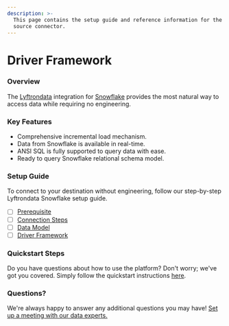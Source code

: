 ```yaml
---
description: >-
  This page contains the setup guide and reference information for the Snowflake
  source connector.
---
```


# Driver Framework

### Overview

The [Lyftrondata](https://www.lyftrondata.com/) integration for [Snowflake](https://www.lyftrondata.com/integration/data-warehouse/snowflake/) provides the most natural way to access data while requiring no engineering.

### Key Features

* Comprehensive incremental load mechanism.
* Data from Snowflake is available in real-time.
* ANSI SQL is fully supported to query data with ease.
* Ready to query Snowflake relational schema model.

### Setup Guide

To connect to your destination without engineering, follow our step-by-step Lyftrondata Snowflake setup guide.

* [ ] [Prerequisite](../prerequisite.md)
* [ ] [Connection Steps](../connection-steps.md)
* [ ] [Data Model](../data-model/erd.md)
* [ ] [Driver Framework](./)

### Quickstart Steps

Do you have questions about how to use the platform? Don't worry; we've got you covered. Simply follow the quickstart instructions [here](../).

### Questions? <a href="#questions" id="questions"></a>

We're always happy to answer any additional questions you may have! [Set up a meeting with our data experts.](https://www.lyftrondata.com/book-a-meeting/)
